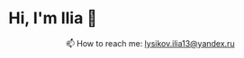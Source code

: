 # Hi, I'm Ilia 👋

<p align='center'>
   📫 How to reach me: <a href='mailto:lysikov.ilia13@yandex.ru'>lysikov.ilia13@yandex.ru</a>
</p>
